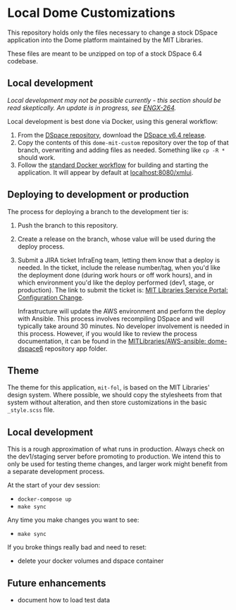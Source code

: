 # Local Dome Customizations

This repository holds only the files necessary to change a stock DSpace
application into the Dome platform maintained by the MIT Libraries.

These files are meant to be unzipped on top of a stock DSpace 6.4 codebase.

## Local development

_Local development may not be possible currently - this section should be read_
_skeptically. An update is in progress, see [ENGX-264](https://mitlibraries.atlassian.net/browse/ENGX-264)._

Local development is best done via Docker, using this general workflow:

1. From the [DSpace repository](https://github.com/DSpace/DSpace), download the [DSpace v6.4 release](https://github.com/DSpace/DSpace/releases/tag/dspace-6.4).
2. Copy the contents of this `dome-mit-custom` repository over the top of that
   branch, overwriting and adding files as needed. Something like `cp -R *`
   should work.
3. Follow the [standard Docker workflow](https://github.com/DSpace/DSpace/tree/dspace-6.4/dspace/src/main/docker-compose) for building and starting the
   application. It will appear by default at [localhost:8080/xmlui](localhost:8080/xmlui).


## Deploying to development or production

The process for deploying a branch to the development tier is:

1. Push the branch to this repository.
2. Create a release on the branch, whose value will be used during the deploy
   process.
3. Submit a JIRA ticket InfraEng team, letting them know that a deploy is
   needed. In the ticket, include the release number/tag, when you'd like the
   deployment done (during work hours or off work hours), and in which
   environment you'd like the deploy performed (dev1, stage, or production). The
   link to submit the ticket is: [MIT Libraries Service Portal: Configuration
   Change](https://mitlibraries.atlassian.net/servicedesk/customer/portal/8/group/47/create/193).

   Infrastructure will update the AWS environment and perform the deploy with
   Ansible. This process involves recompiling DSpace and will typically take
   around 30 minutes. No developer involvement is needed in this process.
   However, if you would like to review the process documentation, it can be
   found in the [MITLibraries/AWS-ansible: dome-dspace6](https://github.com/MITLibraries/AWS-ansible/tree/main/dome-dspace6) repository
   app folder.


## Theme

The theme for this application, `mit-fol`, is based on the MIT Libraries'
design system. Where possible, we should copy the stylesheets from that system
without alteration, and then store customizations in the basic `_style.scss`
file.

## Local development

This is a rough approximation of what runs in production. Always check on the
dev1/staging server before promoting to production. We intend this to only be used
for testing theme changes, and larger work might benefit from a separate development
process.

At the start of your dev session:

- `docker-compose up`
- `make sync`

Any time you make changes you want to see:

- `make sync`

If you broke things really bad and need to reset:

- delete your docker volumes and dspace container

## Future enhancements

- document how to load test data
